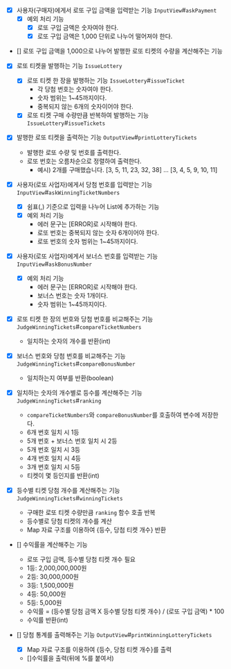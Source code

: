 - [x] 사용자(구매자)에게서 로또 구입 금액을 입력받는 기능 `InputView`#`askPayment`
    - [x] 예외 처리 기능
        - [x] 로또 구입 금액은 숫자여야 한다.
        - [x] 로또 구입 금액은 1,000 단위로 나누어 떨어져야 한다.

- [] 로또 구입 금액을 1,000으로 나누어 발행한 로또 티켓의 수량을 계산해주는 기능

- [x] 로또 티켓을 발행하는 기능 `IssueLottery`
    - [x] 로또 티켓 한 장을 발행하는 기능 `IssueLottery`#`issueTicket`
        - 각 당첨 번호는 숫자여야 한다.
        - 숫자 범위는 1~45까지이다.
        - 중복되지 않는 6개의 숫자이어야 한다.
    - [x] 로또 티켓 구매 수량만큼 반복하여 발행하는 기능 `IssueLottery`#`issueTickets`

- [x] 발행한 로또 티켓을 출력하는 기능 `OutputView`#`printLotteryTickets`
    - 발행한 로또 수량 및 번호를 출력한다.
    - 로또 번호는 오름차순으로 정렬하여 출력한다.
        - 예시) 2개를 구매했습니다. [3, 5, 11, 23, 32, 38] ... [3, 4, 5, 9, 10, 11]

- [x] 사용자(로또 사업자)에게서 당첨 번호를 입력받는 기능 `InputView`#`askWinningTicketNumbers`
    - [x] 쉼표(,) 기준으로 입력을 나누어 List에 추가하는 기능
    - [x] 예외 처리 기능
        - 에러 문구는 [ERROR]로 시작해야 한다.
        - 로또 번호는 중복되지 않는 숫자 6개이어야 한다.
        - 로또 번호의 숫자 범위는 1~45까지이다.

- [x] 사용자(로또 사업자)에게서 보너스 번호를 입력받는 기능 `InputView`#`askBonusNumber`
    - [x] 예외 처리 기능
        - 에러 문구는 [ERROR]로 시작해야 한다.
        - 보너스 번호는 숫자 1개이다.
        - 숫자 범위는 1~45까지이다.

- [x] 로또 티켓 한 장의 번호와 당첨 번호를 비교해주는 기능 `JudgeWinningTickets`#`compareTicketNumbers`
    - 일치하는 숫자의 개수를 반환(int)

- [x] 보너스 번호와 당첨 번호를 비교해주는 기능 `JudgeWinningTickets`#`compareBonusNumber`
    - 일치하는지 여부를 반환(boolean)

- [x] 일치하는 숫자의 개수별로 등수를 계산해주는 기능 `JudgeWinningTickets`#`ranking`
    - `compareTicketNumbers`와 `compareBonusNumber`를 호출하여 변수에 저장한다.
    - 6개 번호 일치 시 1등
    - 5개 번호 + 보너스 번호 일치 시 2등
    - 5개 번호 일치 시 3등
    - 4개 번호 일치 시 4등
    - 3개 번호 일치 시 5등
    - 티켓이 몇 등인지를 반환(int)

- [x] 등수별 티켓 당첨 개수를 계산해주는 기능 `JudgeWinningTickets`#`winningTickets`
    - 구매한 로또 티켓 수량만큼 `ranking` 함수 호출 반복
    - 등수별로 당첨 티켓의 개수를 계산
    - Map 자료 구조를 이용하여 {등수, 당첨 티켓 개수} 반환

- [] 수익률을 계산해주는 기능
    - 로또 구입 금액, 등수별 당첨 티켓 개수 필요
    - 1등: 2,000,000,000원
    - 2등: 30,000,000원
    - 3등: 1,500,000원
    - 4등: 50,000원
    - 5등: 5,000원
    - 수익률 = (등수별 당첨 금액 X 등수별 당첨 티켓 개수) / (로또 구입 금액) * 100
    - 수익률 반환(int)

- [] 당첨 통계를 출력해주는 기능 `OutputView`#`printWinningLotteryTickets`
    - [x] Map 자료 구조를 이용하여 {등수, 당첨 티켓 개수}를 출력
    - []수익률을 출력(뒤에 %를 붙여서)

